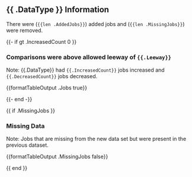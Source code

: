 ## {{ .DataType }} Information

There were (`{{len .AddedJobs}}`) added jobs and (`{{len .MissingJobs}}`) were removed.

{{- if gt .IncreasedCount 0 }}

### Comparisons were above allowed leeway of `{{.Leeway}}`

Note: {{.DataType}} had `{{.IncreasedCount}}` jobs increased and `{{.DecreasedCount}}` jobs decreased.

{{formatTableOutput .Jobs true}}

{{- end -}}

{{ if .MissingJobs }}

### Missing Data

Note: Jobs that are missing from the new data set but were present in the previous dataset.

{{formatTableOutput .MissingJobs false}}

{{ end }}
